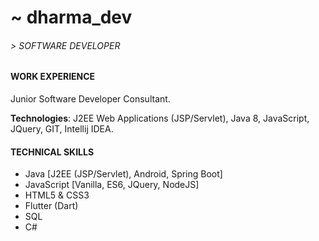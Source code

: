 # ~ dharma_dev 

###### > SOFTWARE DEVELOPER


#### WORK EXPERIENCE

Junior Software Developer Consultant.

**Technologies**: J2EE Web Applications (JSP/Servlet),
Java 8, JavaScript, JQuery, GIT, Intellij IDEA.

#### TECHNICAL SKILLS

* Java [J2EE (JSP/Servlet), Android, Spring Boot]
* JavaScript [Vanilla, ES6, JQuery, NodeJS]
* HTML5 & CSS3
* Flutter (Dart) 
* SQL
* C#


<!--
**dharmadeveloper108/dharmadeveloper108** is a ✨ _special_ ✨ repository because its `README.md` (this file) appears on your GitHub profile.

Here are some ideas to get you started:

- 🔭 I’m currently working on ...
- 🌱 I’m currently learning ...
- 👯 I’m looking to collaborate on ...
- 🤔 I’m looking for help with ...
- 💬 Ask me about ...
- 📫 How to reach me: ...
- 😄 Pronouns: ...
- ⚡ Fun fact: ...
-->
